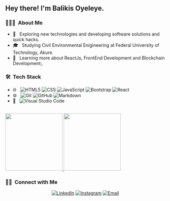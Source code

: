 <h2> Hey there! I'm Balikis Oyeleye.</h2>

<h3> 👨🏻‍💻 &nbsp;About Me </h3>

- 🤔 &nbsp; Exploring new technologies and developing software solutions and quick hacks.
- 🎓 &nbsp; Studying Civil Environmental Enigineering at Federal University of Technology, Akure.
- 🌱 &nbsp; Learning more about ReactJs, FrontEnd Development and Blockchain Development;.

<h3> 🛠 &nbsp;Tech Stack</h3>

- 🌐 &nbsp;
  ![HTML5](https://img.shields.io/badge/-HTML5-333333?style=flat&logo=HTML5)
  ![CSS](https://img.shields.io/badge/-CSS-333333?style=flat&logo=CSS3&logoColor=1572B6)
  ![JavaScript](https://img.shields.io/badge/-JavaScript-333333?style=flat&logo=javascript)
  ![Bootstrap](https://img.shields.io/badge/-Bootstrap-333333?style=flat&logo=bootstrap&logoColor=563D7C)
  ![React](https://img.shields.io/badge/-React-333333?style=flat&logo=react)
- ⚙️ &nbsp;
  ![Git](https://img.shields.io/badge/-Git-333333?style=flat&logo=git)
  ![GitHub](https://img.shields.io/badge/-GitHub-333333?style=flat&logo=github)
  ![Markdown](https://img.shields.io/badge/-Markdown-333333?style=flat&logo=markdown)
- 🔧 &nbsp;
  ![Visual Studio Code](https://img.shields.io/badge/-Visual%20Studio%20Code-333333?style=flat&logo=visual-studio-code&logoColor=007ACC)
<br/>

<a href="https://github.com/AVS1508">
  <img height="180em" src="https://github-readme-stats.vercel.app/api?username=Qreamville&theme=buefy&show_icons=true" />
  <img height="180em" src="https://github-readme-stats.vercel.app/api/top-langs/?username=Qreamville&theme=buefy&layout=compact" />
</a>

<br/>

<h3> 🤝🏻 &nbsp;Connect with Me </h3>

<p align="center">
<a href="https://www.linkedin.com/in/balikis-oyeleye-3624a6191/"><img alt="LinkedIn" src="https://img.shields.io/badge/LinkedIn-Balikis%20Vikram%20Singh-blue?style=flat-square&logo=linkedin"></a>
<a href="https://www.instagram.com/qreamville/"><img alt="Instagram" src="https://img.shields.io/badge/Instagram-qreamville-blue?style=flat-square&logo=instagram"></a>
<a href="mailto:oyeleyebalikis@yahoo.com"><img alt="Email" src="https://img.shields.io/badge/Email-oyeleyebalikis@yahoo.com-blue?style=flat-square&logo=gmail"></a>
</p>

